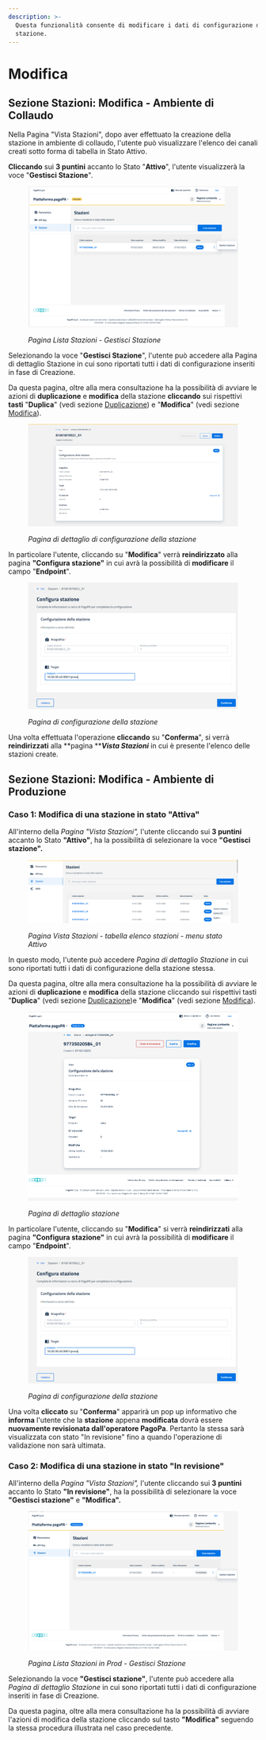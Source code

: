 ```yaml
---
description: >-
  Questa funzionalità consente di modificare i dati di configurazione della
  stazione.
---
```


# Modifica

## Sezione Stazioni: Modifica - Ambiente di Collaudo

Nella Pagina "Vista Stazioni", dopo aver effettuato la creazione della stazione in ambiente di collaudo, l'utente può visualizzare l'elenco dei canali creati sotto forma di tabella in Stato Attivo.

**Cliccando** sui **3 puntini** accanto lo Stato "**Attivo**", l'utente visualizzerà la voce "**Gestisci Stazione**".

<figure><img src="../../../.gitbook/assets/image (180).png" alt=""><figcaption><p><em>Pagina Lista Stazioni - Gestisci Stazione</em></p></figcaption></figure>

Selezionando la voce "**Gestisci Stazione**", l'utente può accedere alla Pagina di dettaglio Stazione in cui sono riportati tutti i dati di configurazione inseriti in fase di Creazione.

Da questa pagina, oltre alla mera consultazione ha la possibilità di avviare le azioni di **duplicazione** e **modifica** della stazione **cliccando** sui rispettivi **tasti** "**Duplica**" (vedi sezione [Duplicazione](duplicazione.md)) e "**Modifica**" (vedi sezione [Modifica](modifica.md)).

<figure><img src="../../../.gitbook/assets/image (163).png" alt=""><figcaption><p><em>Pagina di dettaglio di configurazione della stazione</em></p></figcaption></figure>

In particolare l'utente, cliccando su "**Modifica**" verrà **reindirizzato** alla pagina **"Configura stazione"**  in cui avrà la possibilità di **modificare** il campo "**Endpoint**".

<figure><img src="../../../.gitbook/assets/image (146).png" alt=""><figcaption><p><em>Pagina di configurazione della stazione</em></p></figcaption></figure>

Una volta effettuata l'operazione **cliccando** su "**Conferma**", si verrà **reindirizzati** alla **pagina **_**Vista Stazioni**_ in cui è presente l'elenco delle stazioni create.

## Sezione Stazioni: Modifica - Ambiente di Produzione

### Caso 1: Modifica di una stazione in stato "Attiva"

All'interno della _Pagina "Vista Stazioni",_ l'utente cliccando sui **3 puntini** accanto lo Stato **"Attivo"**, ha la possibilità di selezionare la voce **"Gestisci stazione".**

<figure><img src="../../../.gitbook/assets/image (69).png" alt=""><figcaption><p><em>Pagina Vista Stazioni - tabella elenco stazioni - menu stato Attivo</em></p></figcaption></figure>

In questo modo, l'utente può accedere _Pagina di dettaglio Stazione_ in cui sono riportati tutti i dati di configurazione della stazione stessa.

Da questa pagina, oltre alla mera consultazione ha la possibilità di avviare le azioni di **duplicazione** e **modifica** della stazione cliccando sui rispettivi tasti "**Duplica**" (vedi sezione [Duplicazione](duplicazione.md))e "**Modifica**" (vedi sezione [Modifica](modifica.md)).



<figure><img src="../../../.gitbook/assets/image (70).png" alt=""><figcaption><p><em>Pagina di dettaglio stazione</em></p></figcaption></figure>

In particolare l'utente, cliccando su "**Modifica**" si verrà **reindirizzati** alla pagina **"Configura stazione"** in cui avrà la possibilità di **modificare** il campo "**Endpoint**".

<figure><img src="../../../.gitbook/assets/image (71).png" alt=""><figcaption><p><em>Pagina di configurazione della stazione</em></p></figcaption></figure>

Una volta **cliccato** su "**Conferma**" apparirà un pop up informativo che **informa** l'utente che la **stazione** appena **modificata** dovrà essere **nuovamente revisionata dall'operatore PagoPa**. Pertanto la stessa sarà visualizzata con stato "In revisione" fino a quando l'operazione di validazione non sarà ultimata.

### Caso 2: Modifica di una stazione in stato "In revisione"

All'interno della _Pagina "Vista Stazioni",_ l'utente cliccando sui **3 puntini** accanto lo Stato **"In revisione"**, ha la possibilità di selezionare la voce **"Gestisci stazione"** e **"Modifica".**

<figure><img src="../../../.gitbook/assets/image (181).png" alt=""><figcaption><p><em>Pagina Lista Stazioni in Prod - Gestisci Stazione</em></p></figcaption></figure>

Selezionando la voce **"Gestisci stazione"**, l'utente può accedere alla _Pagina di dettaglio Stazione_ in cui sono riportati tutti i dati di configurazione inseriti in fase di Creazione.

Da questa pagina, oltre alla mera consultazione ha la possibilità di avviare l'azioni di modifica della stazione cliccando sul tasto  **"Modifica"** seguendo la stessa procedura illustrata nel caso precedente.
